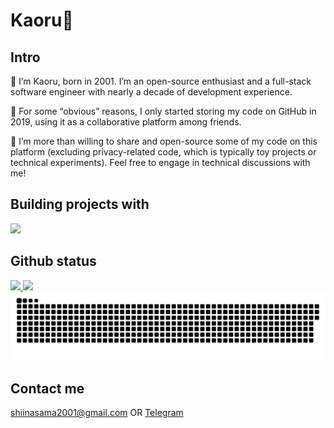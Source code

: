 # Kaoru🤞

## Intro

👋 I’m Kaoru, born in 2001. I’m an open-source enthusiast and a full-stack software engineer with nearly a decade of development experience.

🌟 For some “obvious” reasons, I only started storing my code on GitHub in 2019, using it as a collaborative platform among friends.

🚀 I’m more than willing to share and open-source some of my code on this platform (excluding privacy-related code, which is typically toy projects or technical experiments). Feel free to engage in technical discussions with me!

## Building projects with

<img
  src="https://skillicons.dev/icons?theme=dark&perline=9&i=cpp,ts,cs,rust,py,java,vue,electron,qt,docker,nodejs,linux,clion,vscode,visualstudio,github,mysql,sqlite"
/>

## Github status

<a href="">
    <img height=160px
         src="https://github-readme-stats.vercel.app/api?username=SHIINASAMA&count_private=true&show_icons=true&theme=vue" />
</a>
<a href="">
    <img height=160px
         src="https://github-readme-stats.vercel.app/api/top-langs/?username=SHIINASAMA&layout=compact" />
</a>

<picture>
  <source media="(prefers-color-scheme: dark)" srcset="https://raw.githubusercontent.com/shiinasama/shiinasama/output/github-snake-dark.svg" />
  <source media="(prefers-color-scheme: light)" srcset="https://raw.githubusercontent.com/shiinasama/shiinasama/output/github-snake.svg" />
  <img alt="github-snake" src="https://raw.githubusercontent.com/shiinasama/shiinasama/output/github-snake.svg" />
</picture>

## Contact me

<a href="shiinasama2001@gmail.com"> shiinasama2001@gmail.com </a> OR <a href="https://t.me/shiinasama">Telegram</a>
